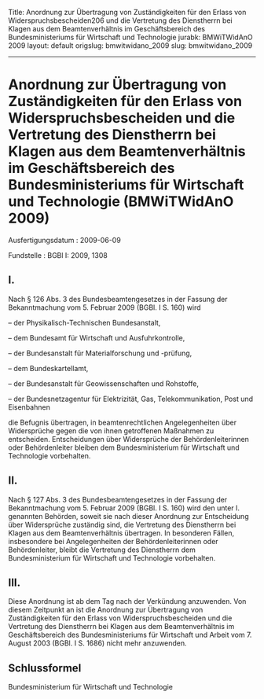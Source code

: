 Title: Anordnung zur Übertragung von Zuständigkeiten für den Erlass von Widerspruchsbescheiden206
  und die Vertretung des Dienstherrn bei Klagen aus dem Beamtenverhältnis im Geschäftsbereich
  des Bundesministeriums für Wirtschaft und Technologie
jurabk: BMWiTWidAnO 2009
layout: default
origslug: bmwitwidano_2009
slug: bmwitwidano_2009

---

# Anordnung zur Übertragung von Zuständigkeiten für den Erlass von Widerspruchsbescheiden und die Vertretung des Dienstherrn bei Klagen aus dem Beamtenverhältnis im Geschäftsbereich des Bundesministeriums für Wirtschaft und Technologie (BMWiTWidAnO 2009)

Ausfertigungsdatum
:   2009-06-09

Fundstelle
:   BGBl I: 2009, 1308


## I.

Nach § 126 Abs. 3 des Bundesbeamtengesetzes in der Fassung der
Bekanntmachung vom 5. Februar 2009 (BGBl. I S. 160) wird

–   der Physikalisch-Technischen Bundesanstalt,


–   dem Bundesamt für Wirtschaft und Ausfuhrkontrolle,


–   der Bundesanstalt für Materialforschung und -prüfung,


–   dem Bundeskartellamt,


–   der Bundesanstalt für Geowissenschaften und Rohstoffe,


–   der Bundesnetzagentur für Elektrizität, Gas, Telekommunikation, Post
    und Eisenbahnen



die Befugnis übertragen, in beamtenrechtlichen Angelegenheiten über
Widersprüche gegen die von ihnen getroffenen Maßnahmen zu entscheiden.
Entscheidungen über Widersprüche der Behördenleiterinnen oder
Behördenleiter bleiben dem Bundesministerium für Wirtschaft und
Technologie vorbehalten.


## II.

Nach § 127 Abs. 3 des Bundesbeamtengesetzes in der Fassung der
Bekanntmachung vom 5. Februar 2009 (BGBl. I S. 160) wird den unter I.
genannten Behörden, soweit sie nach dieser Anordnung zur Entscheidung
über Widersprüche zuständig sind, die Vertretung des Dienstherrn bei
Klagen aus dem Beamtenverhältnis übertragen. In besonderen Fällen,
insbesondere bei Angelegenheiten der Behördenleiterinnen oder
Behördenleiter, bleibt die Vertretung des Dienstherrn dem
Bundesministerium für Wirtschaft und Technologie vorbehalten.


## III.

Diese Anordnung ist ab dem Tag nach der Verkündung anzuwenden. Von
diesem Zeitpunkt an ist die Anordnung zur Übertragung von
Zuständigkeiten für den Erlass von Widerspruchsbescheiden und die
Vertretung des Dienstherrn bei Klagen aus dem Beamtenverhältnis im
Geschäftsbereich des Bundesministeriums für Wirtschaft und Arbeit vom
7\. August 2003 (BGBl. I S. 1686) nicht mehr anzuwenden.


## Schlussformel

Bundesministerium für Wirtschaft und Technologie

